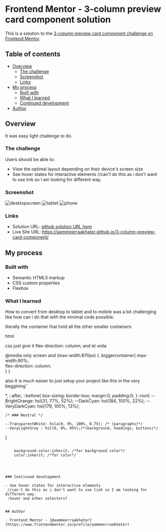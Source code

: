 # Frontend Mentor - 3-column preview card component solution

This is a solution to the [3-column preview card component challenge on Frontend Mentor](https://www.frontendmentor.io/challenges/3column-preview-card-component-pH92eAR2-).  

## Table of contents

- [Overview](#overview)
  - [The challenge](#the-challenge)
  - [Screenshot](#screenshot)
  - [Links](#links)
- [My process](#my-process)
  - [Built with](#built-with)
  - [What I learned](#what-i-learned)
  - [Continued development](#continued-development)
- [Author](#author)


## Overview
It was easy light challenge to do. 
### The challenge

Users should be able to:

- View the optimal layout depending on their device's screen size
- See hover states for interactive elements //can't do this as i don't want to use link so I am looking for different way.

### Screenshot
![desktopscreen](https://user-images.githubusercontent.com/65508978/131430408-d344bf6f-eef2-4159-b041-5c292c0b45cc.png)
![tablet](https://user-images.githubusercontent.com/65508978/131430504-7419b340-d1ef-4f55-81da-86e0dc04e280.png)
![phone](https://user-images.githubusercontent.com/65508978/131430598-62e1656c-e9e4-4dd3-9f4f-82ad7d78127f.png)



### Links

- Solution URL: [github solution URL here](https://github.com/aammeerraakhater/3-column-preview-card-component.git)
- Live Site URL: https://aammeerraakhater.github.io/3-column-preview-card-component/

## My process

### Built with

- Semantic HTML5 markup
- CSS custom properties
- Flexbox
### What I learned

  How to convert from desktop to tablet and to mobile was a bit challenging like how can i do that with the minimal code possible:

literally the container that hold all the other smaller containers 

html

<div class="biggercontainer">
  
css
just give it flex-direction: column;  and et voila 
  
@media only screen and (max-width:870px) {
    .biggercontainer{
        max-width:90%;  
        flex-direction: column;  
    }
}
  
also it is much eaiser to just setup your project like this in the very beggining``
  
*, ::after, ::before{
    box-sizing: border-box;
    margin:0;
    padding:0;
}
:root{
    --BrightOrange: hsl(31, 77%, 52%);
    --DarkCyan: hsl(184, 100%, 22%);
    --VeryDarkCyan: hsl(179, 100%, 13%);
    
    /* ### Neutral */
    
    --TransparentWhite: hsla(0, 0%, 100%, 0.75); /* (paragraphs)*/
    --VeryLightGray : hsl(0, 0%, 95%);/*(background, headings, buttons)*/
    
}
  
```to give child color that its parent have
  
    background-color:inherit; /*for background color*/
    color:inherit; /*for color*/




### Continued development

- See hover states for interactive elements
 //can't do this as i don't want to use link so I am looking for different way.
 :hover and other selectors?


## Author

- Frontend Mentor - [@aammeerraakhater](https://www.frontendmentor.io/profile/aammeerraakhater)


